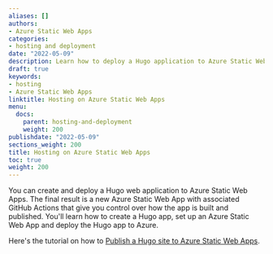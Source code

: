 ```yaml
---
aliases: []
authors:
- Azure Static Web Apps
categories:
- hosting and deployment
date: "2022-05-09"
description: Learn how to deploy a Hugo application to Azure Static Web Apps.
draft: true
keywords:
- hosting
- Azure Static Web Apps
linktitle: Hosting on Azure Static Web Apps
menu:
  docs:
    parent: hosting-and-deployment
    weight: 200
publishdate: "2022-05-09"
sections_weight: 200
title: Hosting on Azure Static Web Apps
toc: true
weight: 200
---
```


You can create and deploy a Hugo web application to Azure Static Web Apps. The final result is a new Azure Static Web App with associated GitHub Actions that give you control over how the app is built and published. You'll learn how to create a Hugo app, set up an Azure Static Web App and deploy the Hugo app to Azure.

Here's the tutorial on how to [Publish a Hugo site to Azure Static Web Apps](https://docs.microsoft.com/en-us/azure/static-web-apps/publish-hugo).

